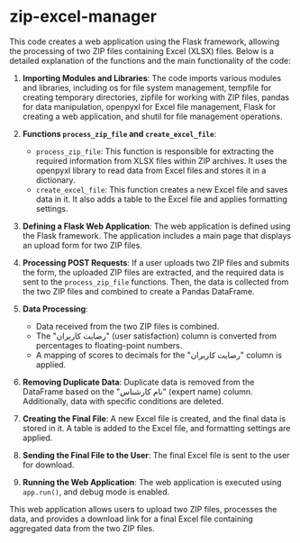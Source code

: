 # zip-excel-manager

This code creates a web application using the Flask framework, allowing the processing of two ZIP files containing Excel (XLSX) files. Below is a detailed explanation of the functions and the main functionality of the code:

1. **Importing Modules and Libraries**: The code imports various modules and libraries, including os for file system management, tempfile for creating temporary directories, zipfile for working with ZIP files, pandas for data manipulation, openpyxl for Excel file management, Flask for creating a web application, and shutil for file management operations.

2. **Functions `process_zip_file` and `create_excel_file`**:
   - `process_zip_file`: This function is responsible for extracting the required information from XLSX files within ZIP archives. It uses the openpyxl library to read data from Excel files and stores it in a dictionary.
   - `create_excel_file`: This function creates a new Excel file and saves data in it. It also adds a table to the Excel file and applies formatting settings.

3. **Defining a Flask Web Application**: The web application is defined using the Flask framework. The application includes a main page that displays an upload form for two ZIP files.

4. **Processing POST Requests**: If a user uploads two ZIP files and submits the form, the uploaded ZIP files are extracted, and the required data is sent to the `process_zip_file` functions. Then, the data is collected from the two ZIP files and combined to create a Pandas DataFrame.

5. **Data Processing**:
   - Data received from the two ZIP files is combined.
   - The "رضایت کاربران" (user satisfaction) column is converted from percentages to floating-point numbers.
   - A mapping of scores to decimals for the "رضایت کاربران" column is applied.

6. **Removing Duplicate Data**: Duplicate data is removed from the DataFrame based on the "نام کارشناس" (expert name) column. Additionally, data with specific conditions are deleted.

7. **Creating the Final File**: A new Excel file is created, and the final data is stored in it. A table is added to the Excel file, and formatting settings are applied.

8. **Sending the Final File to the User**: The final Excel file is sent to the user for download.

9. **Running the Web Application**: The web application is executed using `app.run()`, and debug mode is enabled.

This web application allows users to upload two ZIP files, processes the data, and provides a download link for a final Excel file containing aggregated data from the two ZIP files.
